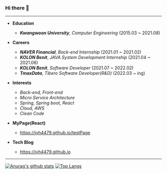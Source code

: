 ### Hi there 👋
***
* **Education**
    - ***Kwangwoon University***, *Computer Engineering* (2015.03 ~ 2021.08)

* **Careers**
    - ***NAVER Financial***, *Back-end Internship* (2021.01 ~ 2021.02)
    - ***KOLON Benit***, *JAVA System Development Internship* (2021.04 ~ 2021.06)
    - ***KOLON Benit***, *Software Developer* (2021.07 ~ 2022.02)
    - ***TmaxData***, *Tibero Software Developer(R&D)* (2022.03 ~ ing)

* **Interests**
    - *Back-end, Front-end*
    - *Micro Service Architecture*
    - *Spring, Spring boot, React*
    - *Cloud, AWS*
    - *Clean Code*

* **MyPage(React)**
    - https://jyh4479.github.io/testPage

* **Tech Blog**
    - https://jyh4479.github.io
   
***



 [![Anurag's github stats](https://github-readme-stats.vercel.app/api?username=jyh4479&count_private=true&line_height=20)](https://github.com/anuraghazra/github-readme-stats)
 [![Top Langs](https://github-readme-stats.vercel.app/api/top-langs/?username=jyh4479&layout=compact&hide=CSS,HTML,Verilog&card_width=280)](https://github.com/anuraghazra/github-readme-stats)

<!--
**jyh4479/jyh4479** is a ✨ _special_ ✨ repository because its `README.md` (this file) appears on your GitHub profile

Here are some ideas to get you started:

- 🔭 I’m currently working on ...
- 🌱 I’m currently learning ...
- 👯 I’m looking to collaborate on ...
- 🤔 I’m looking for help with ..
- 💬 Ask me about ...
- 📫 How to reach me: ...
- 😄 Pronouns: ...
- ⚡ Fun fact: ...
-->
